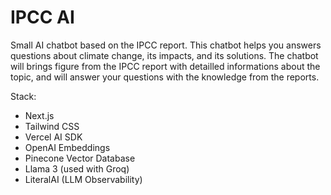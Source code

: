 # IPCC AI

Small AI chatbot based on the IPCC report.
This chatbot helps you answers questions about climate change, its impacts, and its solutions. 
The chatbot will brings figure from the IPCC report with detailled informations about the topic, and will answer your questions with the knowledge from the reports.

Stack:

- Next.js
- Tailwind CSS
- Vercel AI SDK
- OpenAI Embeddings
- Pinecone Vector Database
- Llama 3 (used with Groq)
- LiteralAI (LLM Observability)
